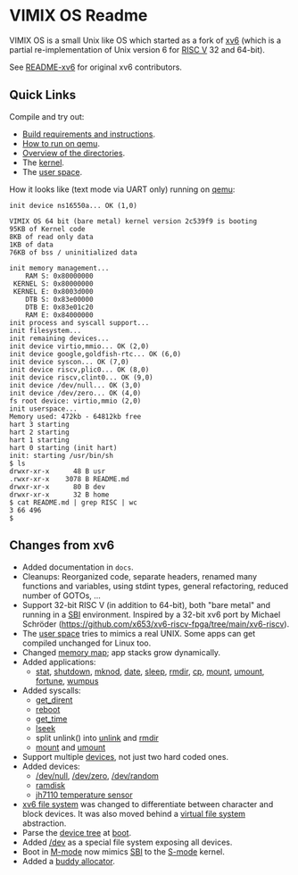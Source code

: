 # VIMIX OS Readme

VIMIX OS is a small Unix like OS which started as a fork of [xv6](https://github.com/mit-pdos/xv6-riscv) (which is a partial re-implementation of Unix version 6 for [RISC V](https://en.wikipedia.org/wiki/RISC-V) 32 and 64-bit).

See [README-xv6](docs/README-xv6.md) for original xv6 contributors.


## Quick Links

Compile and try out:
- [Build requirements and instructions](docs/build_instructions.md).
- [How to run on qemu](docs/run_on_qemu.md).
- [Overview of the directories](docs/overview_directories.md).
- The [kernel](docs/kernel/kernel.md).
- The [user space](docs/userspace/userspace.md).

How it looks like (text mode via UART only) running on [qemu](docs/run_on_qemu.md):
```
init device ns16550a... OK (1,0)

VIMIX OS 64 bit (bare metal) kernel version 2c539f9 is booting
95KB of Kernel code
8KB of read only data
1KB of data
76KB of bss / uninitialized data

init memory management...
    RAM S: 0x80000000
 KERNEL S: 0x80000000
 KERNEL E: 0x8003d000
    DTB S: 0x83e00000
    DTB E: 0x83e01c20
    RAM E: 0x84000000
init process and syscall support...
init filesystem...
init remaining devices...
init device virtio,mmio... OK (2,0)
init device google,goldfish-rtc... OK (6,0)
init device syscon... OK (7,0)
init device riscv,plic0... OK (8,0)
init device riscv,clint0... OK (9,0)
init device /dev/null... OK (3,0)
init device /dev/zero... OK (4,0)
fs root device: virtio,mmio (2,0)
init userspace...
Memory used: 472kb - 64812kb free
hart 3 starting 
hart 2 starting 
hart 1 starting 
hart 0 starting (init hart)
init: starting /usr/bin/sh
$ ls
drwxr-xr-x      48 B usr
.rwxr-xr-x    3078 B README.md
drwxr-xr-x      80 B dev
drwxr-xr-x      32 B home
$ cat README.md | grep RISC | wc
3 66 496 
$ 
```


## Changes from xv6

- Added documentation in `docs`.
- Cleanups: Reorganized code, separate headers, renamed many functions and variables, using stdint types, general refactoring, reduced number of GOTOs, ...
- Support 32-bit RISC V (in addition to 64-bit), both "bare metal" and running in a [SBI](docs/riscv/SBI.md) environment. Inspired by a 32-bit xv6 port by Michael Schröder (https://github.com/x653/xv6-riscv-fpga/tree/main/xv6-riscv).
- The [user space](docs/userspace/userspace.md) tries to mimics a real UNIX. Some apps can get compiled unchanged for Linux too.
- Changed [memory map](docs/kernel/mm/memory_map_process.md); app stacks grow dynamically.
- Added applications:
	- [stat](docs/userspace/bin/stat.md), [shutdown](docs/userspace/bin/shutdown.md), [mknod](docs/userspace/bin/mknod.md), [date](docs/userspace/bin/date.md), [sleep](docs/userspace/bin/sleep.md), [rmdir](docs/userspace/bin/rmdir.md), [cp](docs/userspace/bin/cp.md), [mount](docs/userspace/bin/mount.md), [umount](docs/userspace/bin/umount.md), [fortune](docs/userspace/bin/fortune.md), [wumpus](docs/userspace/bin/wumpus.md)
- Added syscalls:
	- [get_dirent](docs/kernel/syscalls/get_dirent.md)
	- [reboot](docs/kernel/syscalls/reboot.md)
	- [get_time](docs/kernel/syscalls/get_time.md)
	- [lseek](docs/kernel/syscalls/lseek.md)
	- split unlink() into [unlink](docs/kernel/syscalls/unlink.md) and [rmdir](docs/kernel/syscalls/rmdir.md)
	- [mount](docs/kernel/syscalls/mount.md) and [umount](docs/kernel/syscalls/umount.md)
- Support multiple [devices](docs/kernel/devices/devices.md), not just two hard coded ones.
- Added devices:
	- [/dev/null](docs/userspace/dev/null.md), [/dev/zero](docs/userspace/dev/zero.md), [/dev/random](docs/userspace/dev/random.md)
	- [ramdisk](docs/kernel/devices/ramdisk.md)
	- [jh7110 temperature sensor](docs/userspace/dev/temp.md)
- [xv6 file system](docs/kernel/file_system/xv6fs/xv6fs.md) was changed to differentiate between character and block devices. It was also moved behind a [virtual file system](docs/kernel/file_system/vfs.md) abstraction.
- Parse the [device tree](docs/misc/device_tree.md) at [boot](docs/kernel/overview/boot_process.md).
- Added [/dev](docs/kernel/file_system/devfs/devfs.md) as a special file system exposing all devices.
- Boot in [M-mode](docs/riscv/M-mode.md) now mimics [SBI](docs/riscv/SBI.md) to the [S-mode](docs/riscv/S-mode.md) kernel.
- Added a [buddy allocator](docs/kernel/mm/memory_management.md).
